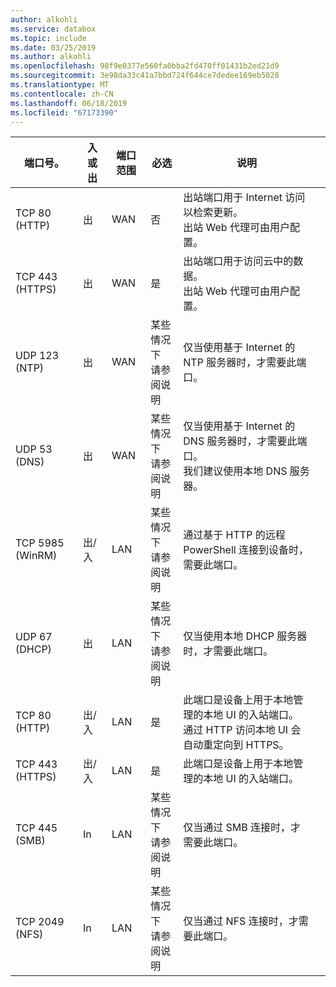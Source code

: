 ```yaml
---
author: alkohli
ms.service: databox
ms.topic: include
ms.date: 03/25/2019
ms.author: alkohli
ms.openlocfilehash: 98f9e0377e560fa0bba2fd470ff01431b2ed21d9
ms.sourcegitcommit: 3e98da33c41a7bbd724f644ce7dedee169eb5028
ms.translationtype: MT
ms.contentlocale: zh-CN
ms.lasthandoff: 06/18/2019
ms.locfileid: "67173390"
---
```

| 端口号。| 入或出 | 端口范围| 必选|   说明 |   |
|--------|-----|-----|-----------|----------|-----------|
| TCP 80 (HTTP)|出|WAN |否|出站端口用于 Internet 访问以检索更新。 <br>出站 Web 代理可由用户配置。 |
| TCP 443 (HTTPS)|出|WAN|是|出站端口用于访问云中的数据。<br>出站 Web 代理可由用户配置。|
| UDP 123 (NTP)|出|WAN|某些情况下<br>请参阅说明|仅当使用基于 Internet 的 NTP 服务器时，才需要此端口。  |   
| UDP 53 (DNS)|出|WAN|某些情况下<br>请参阅说明|仅当使用基于 Internet 的 DNS 服务器时，才需要此端口。<br>我们建议使用本地 DNS 服务器。 |
| TCP 5985 (WinRM)|出/入|LAN|某些情况下<br>请参阅说明|通过基于 HTTP 的远程 PowerShell 连接到设备时，需要此端口。  |
| UDP 67 (DHCP)|出|LAN|某些情况下<br>请参阅说明|仅当使用本地 DHCP 服务器时，才需要此端口。  |
| TCP 80 (HTTP)|出/入|LAN|是|此端口是设备上用于本地管理的本地 UI 的入站端口。 <br>通过 HTTP 访问本地 UI 会自动重定向到 HTTPS。  |
| TCP 443 (HTTPS)|出/入|LAN|是|此端口是设备上用于本地管理的本地 UI 的入站端口。 |
| TCP 445 (SMB)|In|LAN|某些情况下<br>请参阅说明|仅当通过 SMB 连接时，才需要此端口。 |
| TCP 2049 (NFS)|In|LAN|某些情况下<br>请参阅说明|仅当通过 NFS 连接时，才需要此端口。 |

